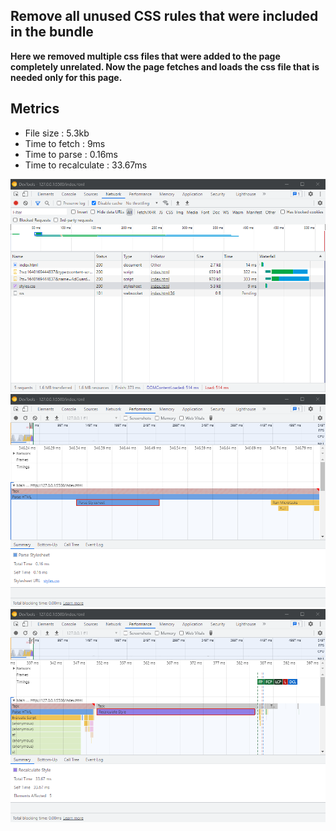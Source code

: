 ## Remove all unused CSS rules that were included in the bundle

**Here we removed multiple css files that were added to the page completely unrelated. Now the page fetches and loads the css file that is needed only for this page.**

## Metrics

- File size : 5.3kb
- Time to fetch : 9ms
- Time to parse : 0.16ms
- Time to recalculate : 33.67ms

![splitting the code and only using the css required for this page fetch time in network tab](./document-assets/after-purge-network.png)
![splitting the code and only using the css required for this page parse time in performance tab](./document-assets/after-purge-parse-time.png)
![splitting the code and only using the css required for this page recalculate time in performance tab](./document-assets/after-purge-recalculate-time.png)
